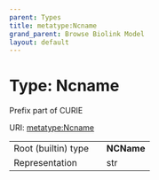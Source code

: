 ```yaml
---
parent: Types
title: metatype:Ncname
grand_parent: Browse Biolink Model
layout: default
---
```


# Type: Ncname


Prefix part of CURIE

URI: [metatype:Ncname](https://biolink.github.io/biolinkml/docs/types/Ncname)

|  |  |  |
| --- | --- | --- |
| Root (builtin) type | | **NCName** |
| Representation | | str |
